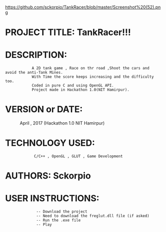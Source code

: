 https://github.com/sckorpio/TankRacer/blob/master/Screenshot%20(52).png

# PROJECT TITLE: TankRacer!!!

# DESCRIPTION:
                A 2D tank game , Race on thr road ,Shoot the cars and avoid the anti-Tank Mines. 
                With Time the score keeps increasing and the difficulty too.
                Coded in pure C and using OpenGL API. 
                Project made in Hackathon 1.0(NIT Hamirpur).
                

# VERSION or DATE:
                April , 2017 (Hackathon 1.0 NIT Hamirpur)

# TECHNOLOGY USED: 
                 C/C++ , OpenGL , GLUT , Game Development

# AUTHORS: Sckorpio

# USER INSTRUCTIONS:
                  -- Download the project
                  -- Need to download the freglut.dll file (if asked)
                  -- Run the .exe file
                  -- Play
                  

